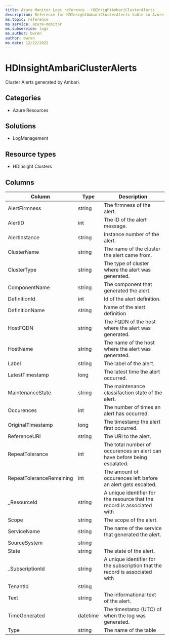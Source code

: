 ```yaml
---
title: Azure Monitor Logs reference - HDInsightAmbariClusterAlerts
description: Reference for HDInsightAmbariClusterAlerts table in Azure Monitor Logs.
ms.topic: reference
ms.service: azure-monitor
ms.subservice: logs
ms.author: bwren
author: bwren
ms.date: 12/22/2022
---
```


# HDInsightAmbariClusterAlerts

 Cluster Alerts generated by Ambari.

## Categories

- Azure Resources
## Solutions

- LogManagement
## Resource types

- HDInsight Clusters




## Columns

| Column | Type | Description |
| --- | --- | --- |
| AlertFirmness | string | The firmness of the alert. |
| AlertID | int | The ID of the alert message. |
| AlertInstance | string | Instance number of the alert. |
| ClusterName | string | The name of the cluster the alert came from. |
| ClusterType | string | The type of cluster where the alert was generated. |
| ComponentName | string | The component that generated the alert. |
| DefinitionId | int | Id of the alert definition. |
| DefinitionName | string | Name of the alert definition |
| HostFQDN | string | The FQDN of the host where the alert was generated. |
| HostName | string | The name of the host where the alert was generated. |
| Label | string | The label of the alert. |
| LatestTimestamp | long | The latest time the alert occurred. |
| MaintenanceState | string | The maintenance classifaction state of the alert. |
| Occurences | int | The number of times an alert has occurred. |
| OriginalTimestamp | long | The timestamp the alert first occurred. |
| ReferenceURI | string | The URI to the alert. |
| RepeatTolerance | int | The total number of occurences an alert can have before being escalated. |
| RepeatToleranceRemaining | int | The amount of occurences left before an alert gets escalted. |
| _ResourceId | string | A unique identifier for the resource that the record is associated with |
| Scope | string | The scope of the alert. |
| ServiceName | string | The name of the service that generated the alert. |
| SourceSystem | string |  |
| State | string | The state of the alert. |
| _SubscriptionId | string | A unique identifier for the subscription that the record is associated with |
| TenantId | string |  |
| Text | string | The informational text of the alert. |
| TimeGenerated | datetime | The timestamp (UTC) of when the log was generated. |
| Type | string | The name of the table |
